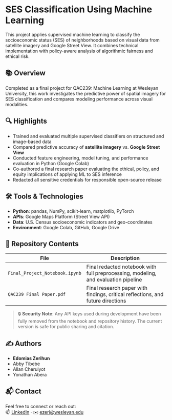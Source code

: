 # SES Classification Using Machine Learning

This project applies supervised machine learning to classify the socioeconomic status (SES) of neighborhoods based on visual data from satellite imagery and Google Street View. It combines technical implementation with policy-aware analysis of algorithmic fairness and ethical risk.

## 📚 Overview

Completed as a final project for QAC239: Machine Learning at Wesleyan University, this work investigates the predictive power of spatial imagery for SES classification and compares modeling performance across visual modalities.

## 🔍 Highlights

- Trained and evaluated multiple supervised classifiers on structured and image-based data
- Compared predictive accuracy of **satellite imagery** vs. **Google Street View**
- Conducted feature engineering, model tuning, and performance evaluation in Python (Google Colab)
- Co-authored a final research paper evaluating the ethical, policy, and equity implications of applying ML to SES inference
- Redacted all sensitive credentials for responsible open-source release

## 🛠️ Tools & Technologies

- **Python**: pandas, NumPy, scikit-learn, matplotlib, PyTorch
- **APIs**: Google Maps Platform (Street View API)
- **Data**: U.S. Census socioeconomic indicators and geo-coordinates
- **Environment**: Google Colab, GitHub, Google Drive

## 📂 Repository Contents

| File                             | Description                                                       |
|----------------------------------|-------------------------------------------------------------------|
| `Final_Project_Notebook.ipynb`  | Final redacted notebook with full preprocessing, modeling, and evaluation pipeline |
| `QAC239 Final Paper.pdf`        | Final research paper with findings, critical reflections, and future directions |

> 🔒 **Security Note**: Any API keys used during development have been fully removed from the notebook and repository history. The current version is safe for public sharing and citation.

## ✍️ Authors

- **Edomias Zerihun**  
- Abby Tibebe  
- Allan Cheruiyot  
- Yonathan Abera  

## 📬 Contact

Feel free to connect or reach out:  
📫 [LinkedIn](https://www.linkedin.com/in/eddy090909) · ✉️ ezeri@wesleyan.edu
